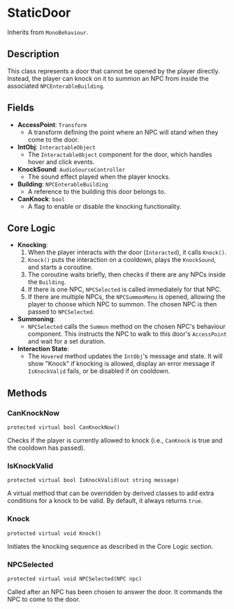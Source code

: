 # StaticDoor

Inherits from `MonoBehaviour`.

## Description

This class represents a door that cannot be opened by the player directly. Instead, the player can knock on it to summon an NPC from inside the associated `NPCEnterableBuilding`.

## Fields

-   **AccessPoint**: `Transform`
    -   A transform defining the point where an NPC will stand when they come to the door.
-   **IntObj**: `InteractableObject`
    -   The `InteractableObject` component for the door, which handles hover and click events.
-   **KnockSound**: `AudioSourceController`
    -   The sound effect played when the player knocks.
-   **Building**: `NPCEnterableBuilding`
    -   A reference to the building this door belongs to.
-   **CanKnock**: `bool`
    -   A flag to enable or disable the knocking functionality.

## Core Logic

-   **Knocking**:
    1.  When the player interacts with the door (`Interacted`), it calls `Knock()`.
    2.  `Knock()` puts the interaction on a cooldown, plays the `KnockSound`, and starts a coroutine.
    3.  The coroutine waits briefly, then checks if there are any NPCs inside the `Building`.
    4.  If there is one NPC, `NPCSelected` is called immediately for that NPC.
    5.  If there are multiple NPCs, the `NPCSummonMenu` is opened, allowing the player to choose which NPC to summon. The chosen NPC is then passed to `NPCSelected`.
-   **Summoning**:
    -   `NPCSelected` calls the `Summon` method on the chosen NPC's behaviour component. This instructs the NPC to walk to this door's `AccessPoint` and wait for a set duration.
-   **Interaction State**:
    -   The `Hovered` method updates the `IntObj`'s message and state. It will show "Knock" if knocking is allowed, display an error message if `IsKnockValid` fails, or be disabled if on cooldown.

## Methods

### CanKnockNow
`protected virtual bool CanKnockNow()`

Checks if the player is currently allowed to knock (i.e., `CanKnock` is true and the cooldown has passed).

### IsKnockValid
`protected virtual bool IsKnockValid(out string message)`

A virtual method that can be overridden by derived classes to add extra conditions for a knock to be valid. By default, it always returns `true`.

### Knock
`protected virtual void Knock()`

Initiates the knocking sequence as described in the Core Logic section.

### NPCSelected
`protected virtual void NPCSelected(NPC npc)`

Called after an NPC has been chosen to answer the door. It commands the NPC to come to the door.
